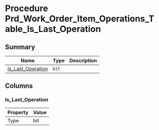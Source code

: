 # Procedure Prd_Work_Order_Item_Operations_Table_Is_Last_Operation


## Summary

| Name | Type | Description |
| - | - | --- |
|[Is_Last_Operation](#is_last_operation)|`bit` ||

## Columns

### Is_Last_Operation

| Property | Value |
| - | - |
|Type|bit|


